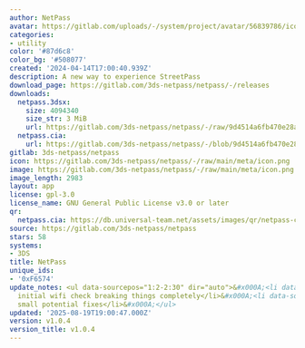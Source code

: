 ```yaml
---
author: NetPass
avatar: https://gitlab.com/uploads/-/system/project/avatar/56839786/icon.png
categories:
- utility
color: '#87d6c8'
color_bg: '#508077'
created: '2024-04-14T17:00:40.939Z'
description: A new way to experience StreetPass
download_page: https://gitlab.com/3ds-netpass/netpass/-/releases
downloads:
  netpass.3dsx:
    size: 4094340
    size_str: 3 MiB
    url: https://gitlab.com/3ds-netpass/netpass/-/raw/9d4514a6fb470e28af07d46dad8866a914ccc563/netpass.3dsx?inline=false
  netpass.cia:
    url: https://gitlab.com/3ds-netpass/netpass/-/blob/9d4514a6fb470e28af07d46dad8866a914ccc563/netpass.cia
gitlab: 3ds-netpass/netpass
icon: https://gitlab.com/3ds-netpass/netpass/-/raw/main/meta/icon.png
image: https://gitlab.com/3ds-netpass/netpass/-/raw/main/meta/icon.png
image_length: 2983
layout: app
license: gpl-3.0
license_name: GNU General Public License v3.0 or later
qr:
  netpass.cia: https://db.universal-team.net/assets/images/qr/netpass-cia.png
source: https://gitlab.com/3ds-netpass/netpass
stars: 58
systems:
- 3DS
title: NetPass
unique_ids:
- '0xF6574'
update_notes: <ul data-sourcepos="1:2-2:30" dir="auto">&#x000A;<li data-sourcepos="1:2-1:52">Fix
  initial wifi check breaking things completely</li>&#x000A;<li data-sourcepos="2:2-2:30">Other
  small potential fixes</li>&#x000A;</ul>
updated: '2025-08-19T19:00:47.000Z'
version: v1.0.4
version_title: v1.0.4
---
```

